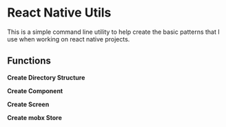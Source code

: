 # React Native Utils #

This is a simple command line utility to help create the basic patterns that I use when working on react native projects.

## Functions ##

**Create Directory Structure**

**Create Component**

**Create Screen**

**Create mobx Store**

